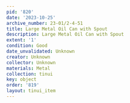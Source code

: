 ```yaml
---
pid: '820'
date: '2023-10-25'
archive_number: 23-01/2-4-51
title: Large Metal Oil Can with Spout
description: Large Metal Oil Can with Spout
extent: '1'
condition: Good
date_unvalidated: Unknown
creator: Unknown
collector: Unknown
materials: Metal
collection: tinui
key: object
order: '819'
layout: tinui_item
---
```

